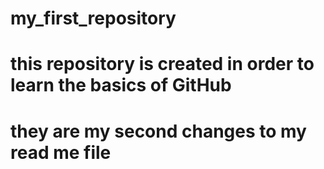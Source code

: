 # my_first_repository
# this repository is created in order to learn the basics of GitHub


# they are my second changes to my read me file
